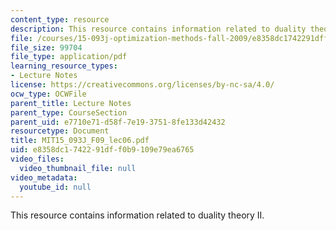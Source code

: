 ```yaml
---
content_type: resource
description: This resource contains information related to duality theory II.
file: /courses/15-093j-optimization-methods-fall-2009/e8358dc1742291dff0b9109e79ea6765_MIT15_093J_F09_lec06.pdf
file_size: 99704
file_type: application/pdf
learning_resource_types:
- Lecture Notes
license: https://creativecommons.org/licenses/by-nc-sa/4.0/
ocw_type: OCWFile
parent_title: Lecture Notes
parent_type: CourseSection
parent_uid: e7710e71-d58f-7e19-3751-8fe133d42432
resourcetype: Document
title: MIT15_093J_F09_lec06.pdf
uid: e8358dc1-7422-91df-f0b9-109e79ea6765
video_files:
  video_thumbnail_file: null
video_metadata:
  youtube_id: null
---
```

This resource contains information related to duality theory II.